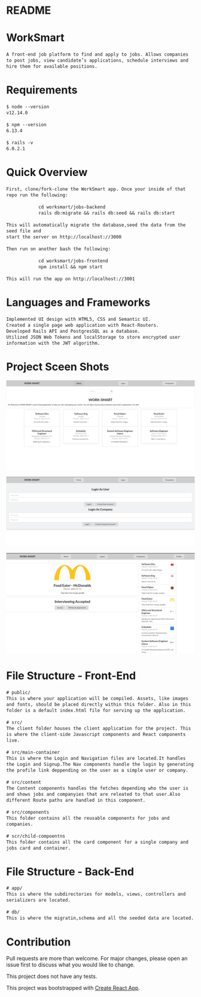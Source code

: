 # README

# WorkSmart

    A front-end job platform to find and apply to jobs. Allows companies to post jobs, view candidate’s applications, schedule interviews and hire them for available positions.

# Requirements 

    $ node --version
    v12.14.0

    $ npm --version
    6.13.4

    $ rails -v
    6.0.2.1

# Quick Overview

    First, clone/fork-clone the WorkSmart app. Once your inside of that repo run the following:

                cd worksmart/jobs-backend
                rails db:migrate && rails db:seed && rails db:start

    This will automatically migrate the database,seed the data from the seed file and 
    start the server on http://localhost://3000

    Then run on another bash the following:

                cd worksmart/jobs-frontend
                npm install && npm start
            
    This will run the app on http://localhost://3001

# Languages and Frameworks 

    Implemented UI design with HTML5, CSS and Semantic UI.
    Created a single page web application with React-Routers.
    Developed Rails API and PostgresSQL as a database.
    Utilized JSON Web Tokens and localStorage to store encrypted user information with the JWT algorithm.


# Project Sceen Shots

![WorkSmart1](WorkSmart1.png)  

![WorkSmart2](WorkSmart2.png) 

![WorkSmart3](WorkSmart3.png)     


# File Structure - Front-End

    # public/
    This is where your application will be compiled. Assets, like images and fonts, should be placed directly within this folder. Also in this folder is a default index.html file for serving up the application.

    # src/
    The client folder houses the client application for the project. This is where the client-side Javascript components and React components live.

    # src/main-container 
    This is where the Login and Navigation files are located.It handles the Login and Signup.The Nav components handle the login by generating the profile link deppending on the user as a simple user or company.

    # src/content 
    The Content components handles the fetches depending who the user is and shows jobs and companyies that are releated to that user.Also different Route paths are handled in this component.

    # src/components 
    This folder contains all the reusable components for jobs and companies.

    # scr/child-compoentns
    This folder contains all the card component for a single company and jobs card and container.



# File Structure - Back-End

    # app/
    This is where the subdirectories for models, views, controllers and serializers are located.

    # db/
    This is where the migratin,schema and all the seeded data are located.


# Contribution

Pull requests are more than welcome. For major changes, please open an issue first to discuss what you would like to change.

This project does not have any tests.

This project was bootstrapped with [Create React App](https://github.com/facebook/create-react-app).








